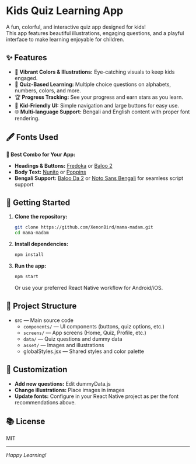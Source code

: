 # Kids Quiz Learning App

A fun, colorful, and interactive quiz app designed for kids!  
This app features beautiful illustrations, engaging questions, and a playful interface to make learning enjoyable for children.

## ✨ Features

- 🎨 **Vibrant Colors & Illustrations:** Eye-catching visuals to keep kids engaged.
- 🧠 **Quiz-Based Learning:** Multiple choice questions on alphabets, numbers, colors, and more.
- 🏆 **Progress Tracking:** See your progress and earn stars as you learn.
- 📱 **Kid-Friendly UI:** Simple navigation and large buttons for easy use.
- 🌐 **Multi-language Support:** Bengali and English content with proper font rendering.

## 🖋️ Fonts Used

**🎯 Best Combo for Your App:**

- **Headings & Buttons:** [Fredoka](https://fonts.google.com/specimen/Fredoka) or [Baloo 2](https://fonts.google.com/specimen/Baloo+2)
- **Body Text:** [Nunito](https://fonts.google.com/specimen/Nunito) or [Poppins](https://fonts.google.com/specimen/Poppins)
- **Bengali Support:** [Baloo Da 2](https://fonts.google.com/specimen/Baloo+Da+2) or [Noto Sans Bengali](https://fonts.google.com/specimen/Noto+Sans+Bengali) for seamless script support

## 🚀 Getting Started

1. **Clone the repository:**

   ```sh
   git clone https://github.com/XenonBird/mama-madam.git
   cd mama-madam
   ```

2. **Install dependencies:**

   ```sh
   npm install
   ```

3. **Run the app:**
   ```sh
   npm start
   ```
   Or use your preferred React Native workflow for Android/iOS.

## 📁 Project Structure

- src — Main source code
  - `components/` — UI components (buttons, quiz options, etc.)
  - `screens/` — App screens (Home, Quiz, Profile, etc.)
  - `data/` — Quiz questions and dummy data
  - `asset/` — Images and illustrations
  - globalStyles.jsx — Shared styles and color palette

## 🧩 Customization

- **Add new questions:** Edit dummyData.js
- **Change illustrations:** Place images in images
- **Update fonts:** Configure in your React Native project as per the font recommendations above.

## 📚 License

MIT

---

_Happy Learning!_
